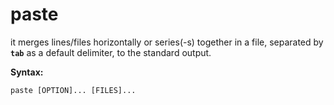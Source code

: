 # paste

it merges lines/files horizontally or series\(-s\) together in a file, separated by **`tab`** as a default delimiter, to the standard output.

**Syntax:**

```text
paste [OPTION]... [FILES]...
```




